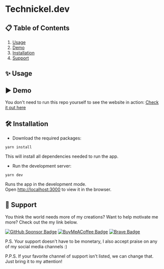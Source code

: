 # Technickel.dev

## 📋 Table of Contents
1. [Usage](#Usage)
2. [Demo](#Demo)
3. [Installation](#Installation)
4. [Support](#Support)

## ✨ Usage


## ▶️ Demo
You don't need to run this repo yourself to see the website in action: [Check it out here](https://technickel.dev/)
## 🛠️ Installation
- Download the required packages:
```
yarn install
```
This will install all dependencies needed to run the app.


- Run the development server:
```
yarn dev
```
Runs the app in the development mode.\
Open [http://localhost:3000](http://localhost:3000) to view it in the browser.
## 🤑 Support
You think the world needs more of my creations? Want to help motivate me more? Check out the my link below.

[![GitHub Sponsor Badge](https://img.shields.io/badge/Sponsor-30363D?style=flat&logo=GitHub-Sponsors)](https://github.com/sponsors/Technickel-Dev)
[![BuyMeACoffee Badge](https://img.shields.io/badge/Buy_Me_A_Coffee-FFDD00?style=flat&logo=buy-me-a-coffee&logoColor=black)](https://www.buymeacoffee.com/pIvCSjDLo)
[![Brave Badge](https://img.shields.io/badge/BAT-FB542B?style=flat&logo=Brave&logoColor=white)](https://whatisbat.com/2018/12/19/how-to-tip-a-website-using-brave-bat/)

P.S. Your support doesn't have to be monetary, I also accept praise on any of my social media channels :)

P.P.S. If your favorite channel of support isn't listed, we can change that. Just bring it to my attention!
